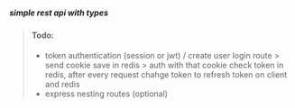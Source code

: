 ##### simple rest api with types

> #### Todo:
>
> - token authentication (session or jwt) / create user login route > send cookie save in redis > auth with that cookie check token in redis, after every request chahge token to refresh token on client and redis
> - express nesting routes (optional)